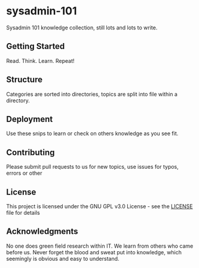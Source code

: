 # sysadmin-101

Sysadmin 101 knowledge collection, still lots and lots to write.

## Getting Started

Read. Think. Learn. Repeat!

## Structure

Categories are sorted into directories, topics are split into file within a directory.

## Deployment

Use these snips to learn or check on others knowledge as you see fit.

## Contributing

Please submit pull requests to us for new topics, use issues for typos, errors or other 

## License

This project is licensed under the GNU GPL v3.0 License - see the [LICENSE](LICENSE) file for details

## Acknowledgments

No one does green field research within IT. We learn from others who came before us. Never forget the blood and sweat put into knowledge, which seemingly is obvious and easy to understand.
